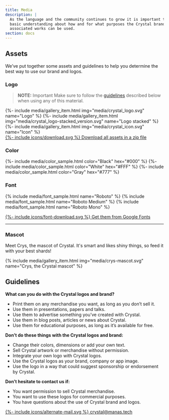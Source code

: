 ```yaml
---
title: Media
description: |
  As the language and the community continues to grow it is important to have
  basic understanding about how and for what purposes the Crystal brand and
  associated works can be used.
section: docs
---
```


## Assets

We’ve put together some assets and guidelines to help you determine the best way
to use our brand and logos.

### Logo

> **NOTE:** Important
> Make sure to follow the [guidelines](#guidelines) described below when using any of this material.

<div class="cards-list">
  {%- include media/gallery_item.html img="media/crystal_logo.svg" name="Logo" %}
  {%- include media/gallery_item.html img="media/crystal_logo-stacked_version.svg" name="Logo stacked" %}
  {%- include media/gallery_item.html img="media/crystal_icon.svg" name="Icon" %}
</div>

<div class="link-item">
  <a href="/media/crystal-media-kit-6e57ec7.zip">
    {%- include icons/download.svg %}
    Download all assets in a zip file
  </a>
</div>

### Color

<div class="cards-list">
  {%- include media/color_sample.html color="Black" hex="#000" %}
  {%- include media/color_sample.html color="White" hex="#FFF" %}
  {%- include media/color_sample.html color="Gray" hex="#777" %}
</div>

### Font

{% include media/font_sample.html name="Roboto" %}
{% include media/font_sample.html name="Roboto Medium" %}
{% include media/font_sample.html name="Roboto Mono" %}

<div class="link-item">
  <a href="https://fonts.google.com/selection?query=robot&selection.family=Roboto+Mono:500|Roboto:400,500" target="_blank">
    {%- include icons/font-download.svg %}
    Get them from Google Fonts
  </a>
</div>

<hr />

### Mascot

Meet Crys, the mascot of Crystal. It's smart and likes shiny things, so feed it with your best shards!

<div class="media-gallery">
  {% include media/gallery_item.html img="media/crys-mascot.svg" name="Crys, the Crystal mascot" %}
</div>

## Guidelines

**What can you do with the Crystal logos and brand?**

<ul class="yes">
  <li>Print them on any merchandise you want, as long as you don’t sell it.</li>
  <li>Use them in presentations, papers and talks. </li>
  <li>Use them to advertise something you’ve created with Crystal.</li>
  <li>Use them in blog posts, articles or news about Crystal.</li>
  <li>Use them for educational purposes, as long as it’s available for free. </li>
</ul>

**Don’t do these things with the Crystal logos and brand:**

<ul class="no">
  <li>Change their colors, dimensions or add your own text.</li>
  <li>Sell Crystal artwork or merchandise without permission.</li>
  <li>Integrate your own logo with Crystal logos.</li>
  <li>Use the Crystal logos as your brand, company or app image.</li>
  <li>Use the logo in a way that could suggest sponsorship or endorsement by Crystal.</li>
</ul>

**Don’t hesitate to contact us if:**

- You want permission to sell Crystal merchandise.
- You want to use these logos for commercial purposes.
- You have questions about the use of Crystal brand and logos.

<div class="link-item">
  <a href="mailto:crystal@manas.tech">
    {%- include icons/alternate-mail.svg %}
    crystal@manas.tech
  </a>
</div>
